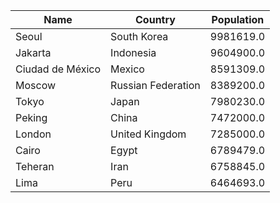 | Name | Country | Population | 
| --- | --- | --- | 
 | Seoul | South Korea | 9981619.0 |  |
 | Jakarta | Indonesia | 9604900.0 |  |
 | Ciudad de México | Mexico | 8591309.0 |  |
 | Moscow | Russian Federation | 8389200.0 |  |
 | Tokyo | Japan | 7980230.0 |  |
 | Peking | China | 7472000.0 |  |
 | London | United Kingdom | 7285000.0 |  |
 | Cairo | Egypt | 6789479.0 |  |
 | Teheran | Iran | 6758845.0 |  |
 | Lima | Peru | 6464693.0 |  |

